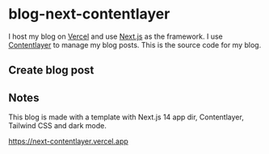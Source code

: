 # blog-next-contentlayer

I host my blog on [Vercel](https://vercel.com) and use [Next.js](https://nextjs.org) as the framework. I use [Contentlayer](https://contentlayer.dev) to manage my blog posts. This is the source code for my blog.

## Create blog post

## Notes

This blog is made with a template with Next.js 14 app dir, Contentlayer, Tailwind CSS and dark mode.

https://next-contentlayer.vercel.app
